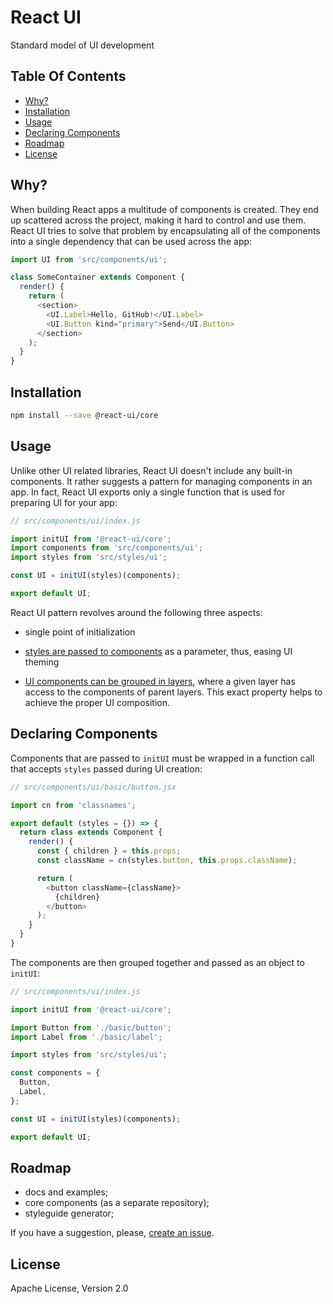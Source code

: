 # React UI

Standard model of UI development


## Table Of Contents

* [Why?](#why)
* [Installation](#installation)
* [Usage](#usage)
* [Declaring Components](#declaring-components)
* [Roadmap](#roadmap)
* [License](#license)


## Why?

When building React apps a multitude of components is created. They end up scattered across the project, making it hard to control and use them. React UI tries to solve that problem by encapsulating all of the components into a single dependency that can be used across the app:

```javascript
import UI from 'src/components/ui';

class SomeContainer extends Component {
  render() {
    return (
      <section>
      	<UI.Label>Hello, GitHub!</UI.Label>
      	<UI.Button kind="primary">Send</UI.Button>
      </section>
    );
  }
}
```


## Installation

```sh
npm install --save @react-ui/core
```

## Usage

Unlike other UI related libraries, React UI doesn't include any built-in components. It rather suggests a pattern for managing components in an app. In fact, React UI exports only a single function that is used for preparing UI for your app:

```javascript
// src/components/ui/index.js

import initUI from '@react-ui/core';
import components from 'src/components/ui';
import styles from 'src/styles/ui';

const UI = initUI(styles)(components);

export default UI;
```

React UI pattern revolves around the following three aspects:

  * single point of initialization

  * [styles are passed to components](/docs/styling.md) as a parameter, thus, easing UI theming

  * [UI components can be grouped in layers](/docs/layers.md), where a given layer has access to the components of parent layers. This exact property helps to achieve the proper UI composition.


## Declaring Components

Components that are passed to `initUI` must be wrapped in a function call that accepts `styles` passed during UI creation:

```javascript
// src/components/ui/basic/button.jsx

import cn from 'classnames';

export default (styles = {}) => {
  return class extends Component {
    render() {
      const { children } = this.props;
      const className = cn(styles.button, this.props.className);

      return (
        <button className={className}>
          {children}
        </button>
      );
    }
  }
}
```

The components are then grouped together and passed as an object to `initUI`:

```javascript
// src/components/ui/index.js

import initUI from '@react-ui/core';

import Button from './basic/button';
import Label from './basic/label';

import styles from 'src/styles/ui';

const components = {
  Button,
  Label,
};

const UI = initUI(styles)(components);

export default UI;
```


## Roadmap

* docs and examples;
* core components (as a separate repository);
* styleguide generator;

If you have a suggestion, please, [create an issue](https://github.com/jqestate/react-ui/issues/new).


## License

Apache License, Version 2.0
